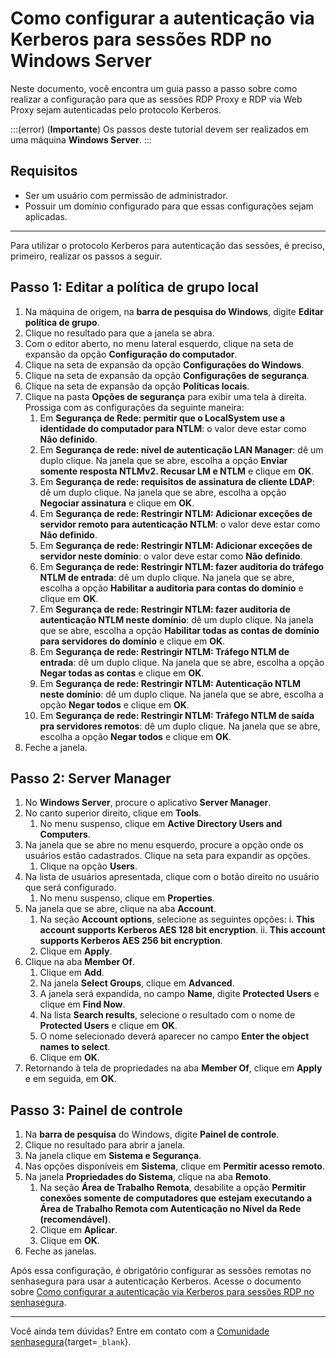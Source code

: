 # Como configurar a autenticação via Kerberos para sessões RDP no Windows Server

Neste documento, você encontra um guia passo a passo sobre como realizar a configuração para que as sessões RDP Proxy e RDP via Web Proxy sejam autenticadas pelo protocolo Kerberos.

:::(error) (**Importante**)
Os passos deste tutorial devem ser realizados em uma máquina **Windows Server**.
:::

## Requisitos

* Ser um usuário com permissão de administrador.
* Possuir um domínio configurado para que essas configurações sejam aplicadas.

---
Para utilizar o protocolo Kerberos para autenticação das sessões, é preciso, primeiro, realizar os passos a seguir.

## Passo 1: Editar a política de grupo local

1. Na máquina de origem, na **barra de pesquisa do Windows**, digite **Editar política de grupo**.
2. Clique no resultado para que a janela se abra.
3. Com o editor aberto, no menu lateral esquerdo, clique na seta de expansão da opção **Configuração do computador**.
4. Clique na seta de expansão da opção **Configurações do Windows**.
5. Clique na seta de expansão da opção **Configurações de segurança**.
6. Clique na seta de expansão da opção **Políticas locais**.
7. Clique na pasta **Opções de segurança** para exibir uma tela à direita. Prossiga com as configurações da seguinte maneira:
    1. Em **Segurança de Rede: permitir que o LocalSystem use a identidade do computador para NTLM**:  o valor deve estar como **Não definido**.
    2. Em **Segurança de rede: nível de autenticação LAN Manager**: dê um duplo clique. Na janela que se abre, escolha a opção **Enviar somente resposta NTLMv2. Recusar LM e NTLM** e clique em **OK**.
    3. Em **Segurança de rede: requisitos de assinatura de cliente LDAP**: dê um duplo clique. Na janela que se abre, escolha a opção **Negociar assinatura** e clique em **OK**.
    4. Em **Segurança de rede: Restringir NTLM: Adicionar exceções de servidor remoto para autenticação NTLM**: o valor deve estar como **Não definido**.
    5. Em **Segurança de rede: Restringir NTLM: Adicionar exceções de servidor neste domínio**: o valor deve estar como **Não definido**.
    6. Em **Segurança de rede: Restringir NTLM: fazer auditoria do tráfego NTLM de entrada**: dê um duplo clique. Na janela que se abre, escolha a opção **Habilitar a auditoria para contas do domínio** e clique em **OK**.
    7. Em **Segurança de rede: Restringir NTLM: fazer auditoria de autenticação NTLM neste domínio**: dê um duplo clique. Na janela que se abre, escolha a opção **Habilitar todas as contas de domínio para servidores do domínio** e clique em **OK**.
    8. Em **Segurança de rede: Restringir NTLM: Tráfego NTLM de entrada**: dê um duplo clique. Na janela que se abre, escolha a opção **Negar todas as contas** e clique em **OK**.
    9. Em **Segurança de rede: Restringir NTLM: Autenticação NTLM neste domínio**: dê um duplo clique. Na janela que se abre, escolha a opção **Negar todos** e clique em **OK**.
    10. Em **Segurança de rede: Restringir NTLM: Tráfego NTLM de saída pra servidores remotos**: dê um duplo clique. Na janela que se abre, escolha a opção **Negar todos** e clique em **OK**.
8. Feche a janela.

## Passo 2: Server Manager

1. No **Windows Server**, procure o aplicativo **Server Manager**.
2. No canto superior direito, clique em **Tools**.
    1. No menu suspenso, clique em **Active Directory Users and Computers**.
3. Na janela que se abre no menu esquerdo, procure a opção onde os usuários estão cadastrados. Clique na seta para expandir as opções.
    1. Clique na opção **Users**.
4. Na lista de usuários apresentada, clique com o botão direito no usuário que será configurado.
    1. No menu suspenso, clique em **Properties**.
5. Na janela que se abre, clique na aba **Account**.
    1. Na seção **Account options**, selecione as seguintes opções:
        i. **This account supports Kerberos AES 128 bit encryption**.
        ii. **This account supports Kerberos AES 256 bit encryption**.
    2. Clique em **Apply**.
6. Clique na aba **Member Of**.
    1. Clique em **Add**.
    2. Na janela **Select Groups**, clique em **Advanced**.
    3. A janela será expandida, no campo **Name**, digite **Protected Users** e clique em **Find Now**.
    4. Na lista **Search results**, selecione o resultado com o nome de **Protected Users** e clique em **OK**.
    5. O nome selecionado deverá aparecer no campo **Enter the object names to select**.
    6. Clique em **OK**.
7. Retornando à tela de propriedades na aba **Member Of**, clique em **Apply** e em seguida, em **OK**.

## Passo 3: Painel de controle

1. Na **barra de pesquisa** do Windows, digite **Painel de controle**.
2. Clique no resultado para abrir a janela.
3. Na janela clique em **Sistema e Segurança**.
4. Nas opções disponíveis em **Sistema**, clique em **Permitir acesso remoto**.
5. Na janela **Propriedades do Sistema**, clique na aba **Remoto**.
    1. Na seção **Área de Trabalho Remota**, desabilite a opção **Permitir conexões somente de computadores que estejam executando a Área de Trabalho Remota com Autenticação no Nível da Rede (recomendável)**.
    2. Clique em **Aplicar**.
    3. Clique em **OK**.
6. Feche as janelas.

Após essa configuração, é obrigatório configurar as sessões remotas no senhasegura para usar a autenticação Kerberos. Acesse o documento sobre [Como configurar a autenticação via Kerberos para sessões RDP no senhasegura](/v3-33/docs/pt/pam-session-how-to-configure-kerberos-authentication-for-rdp-sessions-on-windows-server).

---
Você ainda tem dúvidas? Entre em contato com a [Comunidade senhasegura](https://community.senhasegura.io/){target=`_blank`}.